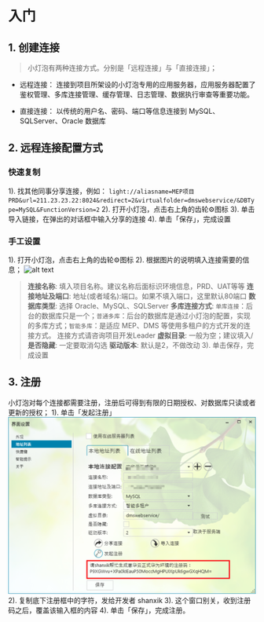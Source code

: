 # 入门

## 1. 创建连接

> 小灯泡有两种连接方式。分别是「远程连接」与「直接连接」；

- 远程连接：
连接到项目所架设的小灯泡专用的应用服务器，应用服务器配置了鉴权管理、多库连接管理、缓存管理、日志管理、数据执行审查等重要功能。

- 直接连接：
以传统的用户名、密码、端口等信息连接到 MySQL、SQLServer、Oracle 数据库

## 2. 远程连接配置方式
### 快速复制
1). 找其他同事分享连接，例如：
`light://aliasname=MEP项目PRD&url=211.23.23.22:8024&redirect=2&virtualfolder=dmswebservice/&DBType=MySQL&FunctionVersion=2`
2). 打开小灯泡，点击右上角的齿轮⚙️图标
3). 单击导入链接，在弹出的对话框中输入分享的连接
4). 单击「保存」，完成设置

### 手工设置
1). 打开小灯泡，点击右上角的齿轮⚙️图标
2). 根据图片的说明填入连接需要的信息；
![alt text](images/image-2024083114500002.png)

>  **连接名称**: 填入项目名称。建议名称后面标识环境信息，PRD、UAT等等
>  **连接地址及端口**: 地址(或者域名):端口。如果不填入端口，这里默认80端口
>  **数据库类型**: 选择 Oracle、MySQL、SQLServer
>  **多库连接方式**: `单库连接`：后台的数据库只是一个；`普通多库`：后台的数据库是通过小灯泡的配置，实现的多库方式；`智能多库`：是适应 MEP、DMS 等使用多租户的方式开发的连接方式。
连接方式请咨询项目开发Leader
>  **虚拟目录**: 一般为空；建议填入/
>  **是否隐藏**: 一定要取消勾选
>  **驱动版本**: 默认是2，不做改动
3). 单击保存，完成设置

## 3. 注册
小灯泡对每个连接都需要注册，注册后可得到有限的日期授权、对数据库只读或者更新的授权；
1). 单击「发起注册」
![alt text](images/image-2024083114500003.png)
2). 复制底下注册框中的字符，发给开发者 shanxik
3). 这个窗口别关，收到注册码之后，覆盖该输入框的内容
4). 单击「保存」，完成注册。